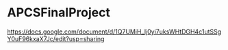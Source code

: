 # APCSFinalProject

https://docs.google.com/document/d/1Q7UMiH_Ij0yi7uksWHtDGH4c1utSSgY0uF96kxaX7Jc/edit?usp=sharing
